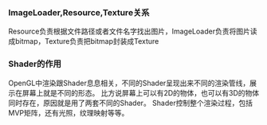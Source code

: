 ### ImageLoader,Resource,Texture关系

Resource负责根据文件路径或者文件名字找出图片，ImageLoader负责将图片读成bitmap，Texture负责把bitmap封装成Texture

### Shader的作用

OpenGL中渲染跟Shader息息相关，不同的Shader呈现出来不同的渲染管线，展示在屏幕上就是不同的形态。
比方说屏幕上可以有2D的物体，也可以有3D的物体同时存在，原因就是用了两套不同的Shader。
Shader控制整个渲染过程，包括MVP矩阵，还有光照，纹理映射等等。